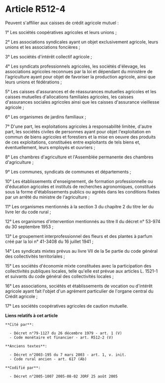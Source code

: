 # Article R512-4

Peuvent s'affilier aux caisses de crédit agricole mutuel :

1° Les sociétés coopératives agricoles et leurs unions ;

2° Les associations syndicales ayant un objet exclusivement agricole, leurs unions et les associations foncières ;

3° Les sociétés d'intérêt collectif agricole ;

4° Les syndicats professionnels agricoles, les sociétés d'élevage, les associations agricoles reconnues par la loi et
dépendant du ministère de l'agriculture ayant pour objet de favoriser la production agricole, ainsi que leurs unions et
fédérations ;

5° Les caisses d'assurances et de réassurances mutuelles agricoles et les caisses mutuelles d'allocations familiales
agricoles, les caisses d'assurances sociales agricoles ainsi que les caisses d'assurance vieillesse agricole ;

6° Les organismes de jardins familiaux ;

7° D'une part, les exploitations agricoles à responsabilité limitée, d'autre part, les sociétés civiles de personnes ayant
pour objet l'exploitation en commun de biens agricoles et forestiers et la mise en oeuvre des produits de ces exploitations,
constituées entre exploitants de tels biens et, éventuellement, leurs employés et ouvriers ;

8° Les chambres d'agriculture et l'Assemblée permanente des chambres d'agriculture ;

9° Les communes, syndicats de communes et départements ;

10° Les établissements d'enseignement, de formation professionnelle ou d'éducation agricoles et instituts de recherches
agronomiques, constitués sous la forme d'établissements publics ou agréés dans les conditions fixées par un arrêté du
ministre de l'agriculture ;

11° Les organismes mentionnés à la section 3 du chapitre 2 du titre Ier du livre Ier du code rural ;

12° Les organismes d'intervention mentionnés au titre II du décret n° 53-974 du 30 septembre 1953 ;

13° Le groupement interprofessionnel des fleurs et des plantes à parfum créé par la loi n° 41-3408 du 16 juillet 1941 ;

14° Les syndicats mixtes prévus au livre VII de la 5e partie du code général des collectivités territoriales ;

15° Les sociétés d'économie mixte constituées avec la participation des collectivités publiques locales, telle qu'elle est
prévue aux articles L. 1521-1 et suivants du code général des collectivités locales ;

16° Les associations, sociétés et établissements de vocation ou d'intérêt agricole ayant fait l'objet d'un agrément
particulier de l'organe central du Crédit agricole ;

17° Les sociétés coopératives agricoles de caution mutuelle.

**Liens relatifs à cet article**

	**Cité par**:

	  - Décret n°79-1127 du 26 décembre 1979 - art. 1 (V)
	  - Code monétaire et financier - art. R512-2 (V)

	**Anciens textes**:

	  - Décret n°2003-195 du 7 mars 2003 - art. 1, v. init.
	  - Code rural ancien - art. 617 (Ab)

	**Codifié par**:

	  - Décret n°2005-1007 2005-08-02 JORF 25 août 2005
